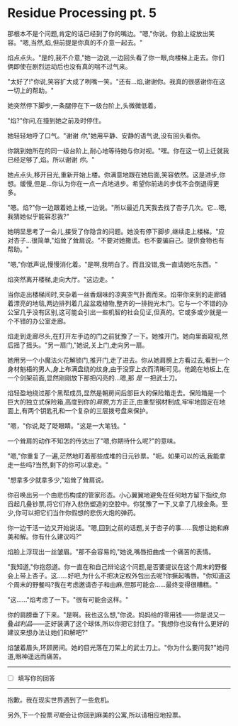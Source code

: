 # Residue Processing pt. 5

那根本不是个问题,肯定的话已经到了你的嘴边。"嗯,"你说。你脸上绽放出笑容。"嗯,当然,焰,但前提是你真的不介意一起去。"

焰点点头。"是的,我不介意,"她一边说,一边回头看了你一眼,向楼梯上走去。你们俩即使在剧烈运动后也没有真的喘不过气来。

"太好了!"你说,笑容扩大成了咧嘴一笑。"还有...焰,谢谢你。我真的很感谢你在这一切上的帮助。"

她突然停下脚步,一条腿停在下一级台阶上,头微微低着。

"焰?"你问,在撞到她之前及时停住。

她轻轻地呼了口气。"谢谢 *你*,"她用平静、安静的语气说,没有回头看你。

你跳到她所在的同一级台阶上,耐心地等待她与你对视。"嘿。你在这一切上迁就我已经足够了,焰。所以谢谢 *你*。"

她点点头,移开目光,重新开始上楼。你满意地跟在她后面,笑容依然。这是进步,你想。缓慢,但是...你认为你在一点一点地进步。希望你前进的步伐不会倒退得更多。

"嗯。焰?"你一边跟着她上楼,一边说。"所以最近几天我去找了杏子几次。它...嗯,我猜她似乎能容忍我?"

她明显思考了一会儿,接受了你隐含的问题。她没有停下脚步,继续走上楼梯。"应对杏子...很简单,"焰耸了耸肩说。"不要对她撒谎。也不要骗自己。提供食物也有帮助。"

"嗯,"你低声说,慢慢消化着。"是啊,我明白了。而且没错,我一直请她吃东西。"

焰突然离开楼梯,走向大厅。"这边走。"

当你走出楼梯间时,夹杂着一丝香烟味的凉爽空气扑面而来。焰带你来到的走廊铺着漂亮的地毯,两边排列着几盆盆栽植物,整齐的一排抛光木门。它与一个不错的办公室几乎没有区别,这可能会引出一些机智的社会见证,但真的。它或多或少就是一个不错的办公室走廊。

焰走到走廊尽头,在打开左手边的门之前犹豫了一下。她推开门。她向里面窥视,然后摇了摇头。"另一扇门,"她说,关上门,走向另一扇。

她用另一个小魔法火花解锁门,推开门,走了进去。你从她肩膀上方看过去,看到一个身材魁梧的男人,身上布满盘绕的纹身,由于没穿上衣而清晰可见。他跪在地板上,在一个剑架前面,显然刚刚放下那把闪亮的...嗯,那 *是* 一把武士刀。

焰轻盈地绕过那个黑帮成员,显然是朝房间后部巨大的保险箱走去。保险箱是一个巨大的独立式保险箱,高度到你的*肩膀*,方方正正,由重型钢材制成,牢牢地固定在地面上,有两个钥匙孔和一个复杂的三层拨号盘来保护。

"嗯，"你说,眨了眨眼睛。"这是一大笔钱。"

一个耸肩的动作不知怎的传达出了"嗯,你期待什么呢?"的意味。

"嗯,"你重复了一遍,茫然地盯着那些成堆的日元钞票。"呃。如果可以的话,我能拿走一些吗?当然,剩下的你可以拿走。"

"想拿多少就拿多少,"焰耸了耸肩说。

你召唤出另一个由悲伤构成的管家形态。小心翼翼地避免在任何地方留下指纹,你舀起几叠钞票,将它们存入悲伤塑造的空腔中。你犹豫了一下,又拿了几根金条。至少,你可以把它们当作你假想的悲伤大炮的弹药。

你一边干活一边又开始说话。"嗯,回到之前的话题,关于杏子的事......我想让她和麻美和解。你有什么建议吗?"

焰脸上浮现出一丝皱眉。"那不会容易的,"她说,嘴唇扭曲成一个痛苦的表情。

"我知道,"你抱怨道。你一直在和自己辩论这个问题,是否要提议在这个周末的野餐会上带上杏子。这......好吧,为什么不把决定权外包出去呢?你撅起嘴唇。"你知道这个周末的野餐吗?我在考虑邀请杏子和由麻,但那可能会......最终变得很糟糕。"

"这......"焰考虑了一下。"很有可能会这样。"

你的肩膀垂了下来。"是啊。我也这么想,"你说。妈妈给的零用钱——你是说又一叠*战利品*——正好装满了这个球体,所以你把它封住了。"我想你也没有什么更好的建议来想办法让她们和解吧?"

焰皱着眉头,环顾房间。她的目光落在刀架上的武士刀上。"你为什么要问我?"她问道,眼神遥远而痛苦。

---

- [ ] 填写你的回答

---

抱歉。我在现实世界遇到了一些危机。

另外,下一个投票*可能*会让你回到麻美的公寓,所以请相应地投票。
